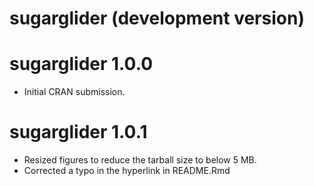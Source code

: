 sugarglider (development version)
===================================

sugarglider 1.0.0
===================================
* Initial CRAN submission.

sugarglider 1.0.1
===================================
* Resized figures to reduce the tarball size to below 5 MB.
* Corrected a typo in the hyperlink in README.Rmd


